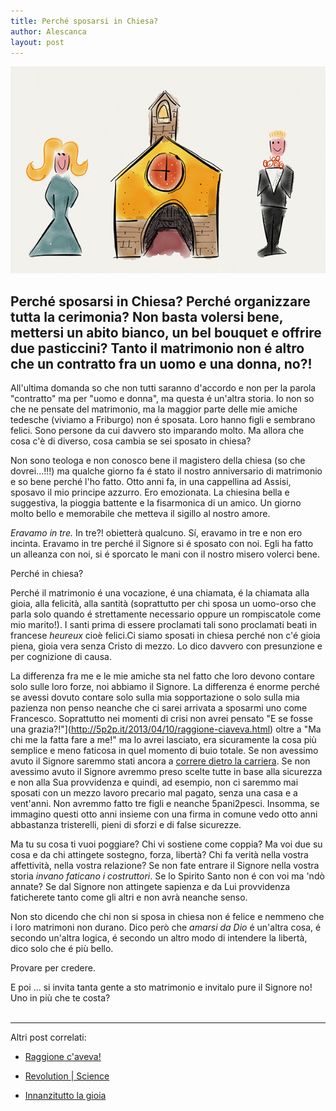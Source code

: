 ```yaml
---
title: Perché sposarsi in Chiesa?
author: Alescanca
layout: post
---
```

![](/img/posts/sposarsi-in-chiesa.jpg)


## Perché sposarsi in Chiesa? Perché organizzare tutta la cerimonia? Non basta volersi bene, mettersi un abito bianco, un bel bouquet e offrire due pasticcini? Tanto il matrimonio non é altro che un contratto fra un uomo e una donna, no?!

All'ultima domanda so che non tutti saranno d'accordo e non per la parola "contratto" ma per "uomo e donna", ma questa é un'altra storia.
Io non so che ne pensate del matrimonio, ma la maggior parte delle mie amiche tedesche (viviamo a Friburgo) non é sposata. Loro hanno figli e sembrano felici. Sono persone da cui davvero sto imparando molto. 
Ma allora che cosa c'è di diverso, cosa cambia se sei sposato in chiesa?

Non sono teologa e non conosco bene il magistero della chiesa (so che dovrei...!!!) ma qualche giorno fa é stato il nostro anniversario di matrimonio e so bene perché l'ho fatto. Otto anni fa, in una cappellina ad Assisi, sposavo il mio principe azzurro. Ero emozionata. La chiesina bella e suggestiva, la pioggia battente e la fisarmonica di un amico. Un giorno molto bello e memorabile che metteva il sigillo al nostro amore.

*Eravamo in tre.* In tre?! obietterà qualcuno. Sí, eravamo in tre e non ero incinta. Eravamo in tre perché il Signore si é sposato con noi. Egli ha fatto un alleanza con noi, si é sporcato le mani con il nostro misero volerci bene.

Perché in chiesa? 

Perché il matrimonio é una vocazione, é una chiamata, é la chiamata alla gioia, alla felicità, alla santità (soprattutto per chi sposa un uomo-orso che parla solo quando é strettamente necessario oppure un rompiscatole come mio marito!). I santi prima di essere proclamati tali sono proclamati beati in francese *heureux* cioè felici.Ci siamo sposati in chiesa perché non c'é gioia piena, gioia vera senza Cristo di mezzo. Lo dico davvero con presunzione e per cognizione di causa.

La differenza fra me e le mie amiche sta nel fatto che loro devono contare solo sulle loro forze, noi abbiamo il Signore. La differenza é enorme perché se avessi dovuto contare solo sulla mia sopportazione o solo sulla mia pazienza non penso neanche che ci sarei arrivata a sposarmi uno come Francesco. Soprattutto nei momenti di crisi non avrei pensato "E se fosse una grazia?!"](http://5p2p.it/2013/04/10/raggione-ciaveva.html) oltre a "Ma chi me la fatta fare a me!" ma lo avrei lasciato, era sicuramente la cosa più semplice e meno faticosa in quel momento di buio totale. Se non avessimo avuto il Signore saremmo stati ancora a [correre dietro la carriera](http://5p2p.it/2013/04/07/revolution.html). Se non avessimo avuto il Signore avremmo preso scelte tutte in base alla sicurezza e non alla Sua provvidenza e quindi, ad esempio, non ci saremmo mai sposati con un mezzo lavoro precario mal pagato, senza una casa e a vent'anni. Non avremmo fatto tre figli e neanche 5pani2pesci. Insomma, se immagino questi otto anni insieme con una firma in comune vedo otto anni abbastanza tristerelli, pieni di sforzi e di false sicurezze.

Ma tu su cosa ti vuoi poggiare? Chi vi sostiene come coppia? Ma voi due su cosa e da chi attingete sostegno, forza, libertà? Chi fa verità nella vostra affettività, nella vostra relazione? Se non fate entrare il Signore nella vostra storia *invano faticano i costruttori*. Se lo Spirito Santo non é con voi ma 'ndò annate? Se dal Signore non attingete sapienza e da Lui provvidenza faticherete tanto come gli altri e non avrà neanche senso.

Non sto dicendo che chi non si sposa in chiesa non é felice e nemmeno che i loro matrimoni non durano. Dico però che *amarsi da Dio* é un'altra cosa, é secondo un'altra logica, é secondo un altro modo di intendere la libertà, dico solo che é più bello. 

Provare per credere.

E poi ... si invita tanta gente a sto matrimonio e invitalo pure il Signore no! Uno in più che te costa?
<br>
<br>

---

Altri post correlati:

- [Raggione c'aveva!](http://5p2p.it/2013/04/10/raggione-ciaveva.html)

- [Revolution | Science](http://5p2p.it/2013/04/07/revolution.html)

- [Innanzitutto la gioia](http://5p2p.it/2013/06/30/innanzitutto-la-gioia.html)